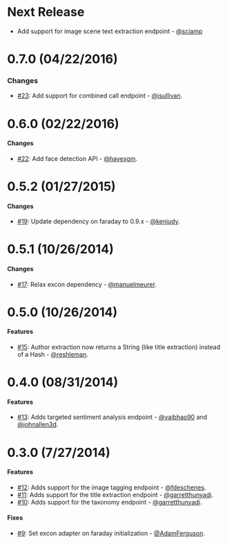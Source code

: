 # Next Release

* Add support for image scene text extraction endpoint - [@sciamp](https://github.com/sciamp)

# 0.7.0 (04/22/2016)

### Changes

* [#23](https://github.com/technekes/alchemy-api-rb/pull/23): Add support for combined call endpoint - [@jsullivan](https://github.com/jsullivan).

# 0.6.0 (02/22/2016)

#### Changes

* [#22](https://github.com/technekes/alchemy-api-rb/pull/22): Add face detection API - [@hayesgm](https://github.com/hayesgm).

# 0.5.2 (01/27/2015)

#### Changes

* [#19](https://github.com/technekes/alchemy-api-rb/pull/19): Update dependency on faraday to 0.9.x - [@kenjudy](https://github.com/kenjudy).

# 0.5.1 (10/26/2014)

#### Changes

* [#17](https://github.com/technekes/alchemy-api-rb/pull/17): Relax excon dependency - [@manuelmeurer](https://github.com/manuelmeurer).

# 0.5.0 (10/26/2014)

#### Features

* [#15](https://github.com/technekes/alchemy-api-rb/pull/15): Author extraction now returns a String (like title extraction) instead of a Hash - [@reshleman](https://github.com/reshleman).

# 0.4.0 (08/31/2014)

#### Features

* [#13](https://github.com/technekes/alchemy-api-rb/pull/13): Adds targeted sentiment analysis endpoint - [@vaibhao90](https://github.com/vaibhao90) and [@johnallen3d](https://github.com/johnallen3d).

# 0.3.0 (7/27/2014)

#### Features

* [#12](https://github.com/technekes/alchemy-api-rb/pull/12): Adds support for the image tagging endpoint - [@fdeschenes](https://github.com/fdeschenes).
* [#11](https://github.com/technekes/alchemy-api-rb/pull/11): Adds support for the title extraction endpoint - [@garretthunyadi](https://github.com/garretthunyadi).
* [#10](https://github.com/technekes/alchemy-api-rb/pull/10): Adds support for the taxonomy endpoint - [@garretthunyadi](https://github.com/garretthunyadi).

#### Fixes

* [#9](https://github.com/technekes/alchemy-api-rb/pull/9): Set excon adapter on faraday initialization - [@AdamFerguson](https://github.com/AdamFerguson).
